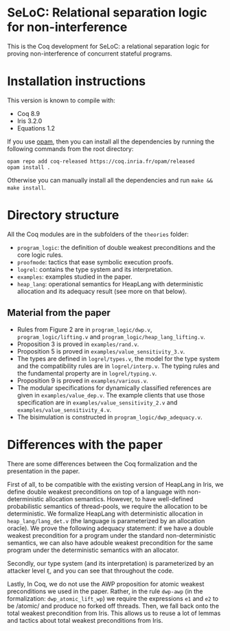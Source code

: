 # SeLoC: Relational separation logic for non-interference

This is the Coq development for SeLoC: a relational separation logic for proving non-interference of concurrent stateful programs.

# Installation instructions

This version is known to compile with:
- Coq 8.9
- Iris 3.2.0
- Equations 1.2

If you use [opam](https://opam.ocaml.org/), then you can install all the dependencies by running the following commands from the root directory:
```
opam repo add coq-released https://coq.inria.fr/opam/released
opam install .
```

Otherwise you can manually install all the dependencies and run `make && make install`.

# Directory structure

All the Coq modules are in the subfolders of the `theories` folder:

- `program_logic`: the definition of double weakest preconditions and the core logic rules.
- `proofmode`: tactics that ease symbolic execution proofs.
- `logrel`: contains the type system and its interpretation.
- `examples`: examples studied in the paper.
- `heap_lang`: operational semantics for HeapLang with deterministic allocation and its adequacy result (see more on that below).

## Material from the paper

- Rules from Figure 2 are in `program_logic/dwp.v`, `program_logic/lifting.v` and `program_logic/heap_lang_lifting.v`.
- Proposition 3 is proved in `examples/rand.v`.
- Proposition 5 is proved in `examples/value_sensitivity_3.v`.
- The types are defined in `logrel/types.v`, the model for the type system and the compatibility rules are in `logrel/interp.v`.
The typing rules and the fundamental property are in `logrel/typing.v`.
- Proposition 9 is proved in `examples/various.v`.
- The modular specifications for dynamically classified references are given in `examples/value_dep.v`. The example clients that use those specification are in `examples/value_sensitivity_2.v` and `examples/value_sensitivity_4.v`.
- The bisimulation is constructed in `program_logic/dwp_adequacy.v`.

# Differences with the paper

There are some differences between the Coq formalization and the
presentation in the paper.

First of all, to be compatible with the existing version of HeapLang
in Iris, we define double weakest preconditions on top of a language with non-deterministic
allocation semantics. However, to have well-defined probabilistic
semantics of thread-pools, we require the allocation to be
deterministic. We formalize HeapLang with deterministic allocation in
`heap_lang/lang_det.v` (the language is parameterized by an allocation
oracle). We prove the following adequacy statement: if we have a double weakest precondition for a
program under the standard non-deterministic semantics, we can also
have adouble weakest precondition for the same program under the deterministic semantics with
an allocator.

Secondly, our type system (and its interpretation) is parameterized by
an attacker level `ξ`, and you can see that throughout the code.

Lastly, In Coq, we do not use the AWP proposition for atomic
weakest preconditions we used in the paper. Rather, in the rule
`dwp-awp` (in the formalization:
`dwp_atomic_lift_wp`) we require the expressions `e1` and `e2` to be
/atomic/ and produce no forked off threads. Then, we fall back onto
the total weakest precondition from Iris. This allows us to reuse a
lot of lemmas and tactics about total weakest preconditions from Iris.
